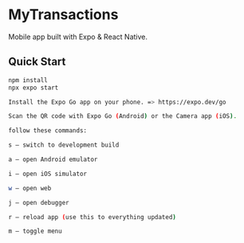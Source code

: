 # MyTransactions

 Mobile app built with Expo & React Native.

## Quick Start

```bash
npm install
npx expo start

Install the Expo Go app on your phone. => https://expo.dev/go

Scan the QR code with Expo Go (Android) or the Camera app (iOS).

follow these commands:

s – switch to development build

a – open Android emulator

i – open iOS simulator

w – open web

j – open debugger

r – reload app (use this to everything updated)

m – toggle menu